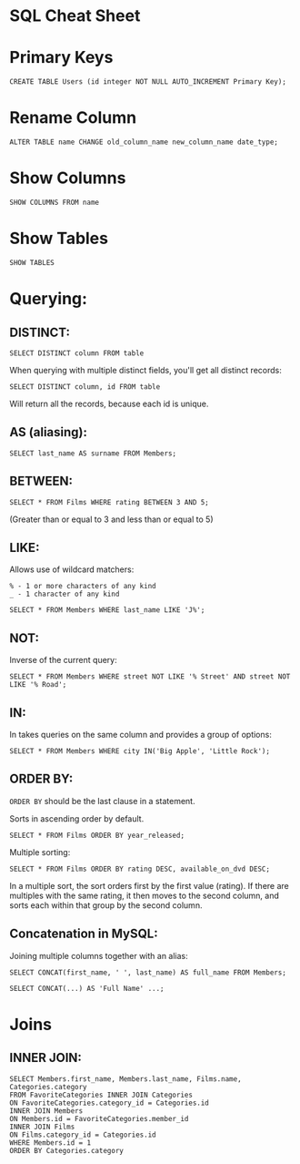 # SQL Cheat Sheet

# Primary Keys

	CREATE TABLE Users (id integer NOT NULL AUTO_INCREMENT Primary Key);

# Rename Column

	ALTER TABLE name CHANGE old_column_name new_column_name date_type;
	
# Show Columns

	SHOW COLUMNS FROM name
	
# Show Tables

	SHOW TABLES
	
# Querying:

## DISTINCT:

	SELECT DISTINCT column FROM table
	
When querying with multiple distinct fields, you'll get all distinct records:

	SELECT DISTINCT column, id FROM table
	
Will return all the records, because each id is unique. 

## AS (aliasing):

	SELECT last_name AS surname FROM Members;
	
## BETWEEN:

	SELECT * FROM Films WHERE rating BETWEEN 3 AND 5;
	
(Greater than or equal to 3 and less than or equal to 5)
	
## LIKE:

Allows use of wildcard matchers:

	% - 1 or more characters of any kind
	_ - 1 character of any kind
	
	SELECT * FROM Members WHERE last_name LIKE 'J%';
	
## NOT:

Inverse of the current query:

	SELECT * FROM Members WHERE street NOT LIKE '% Street' AND street NOT LIKE '% Road';
	
## IN:

In takes queries on the same column and provides a group of options:

	SELECT * FROM Members WHERE city IN('Big Apple', 'Little Rock');
	
## ORDER BY:

`ORDER BY` should be the last clause in a statement.

Sorts in ascending order by default.

	SELECT * FROM Films ORDER BY year_released;
	
Multiple sorting:

	SELECT * FROM Films ORDER BY rating DESC, available_on_dvd DESC;
	
In a multiple sort, the sort orders first by the first value (rating). If there are multiples with the same rating, it then moves to the second column, and sorts each within that group by the second column. 

## Concatenation in MySQL:

Joining multiple columns together with an alias:

	SELECT CONCAT(first_name, ' ', last_name) AS full_name FROM Members;
	
	SELECT CONCAT(...) AS 'Full Name' ...;
	
# Joins

## INNER JOIN:

	SELECT Members.first_name, Members.last_name, Films.name, Categories.category
	FROM FavoriteCategories INNER JOIN Categories
	ON FavoriteCategories.category_id = Categories.id
	INNER JOIN Members
	ON Members.id = FavoriteCategories.member_id
	INNER JOIN Films
	ON Films.category_id = Categories.id
	WHERE Members.id = 1
	ORDER BY Categories.category
	
